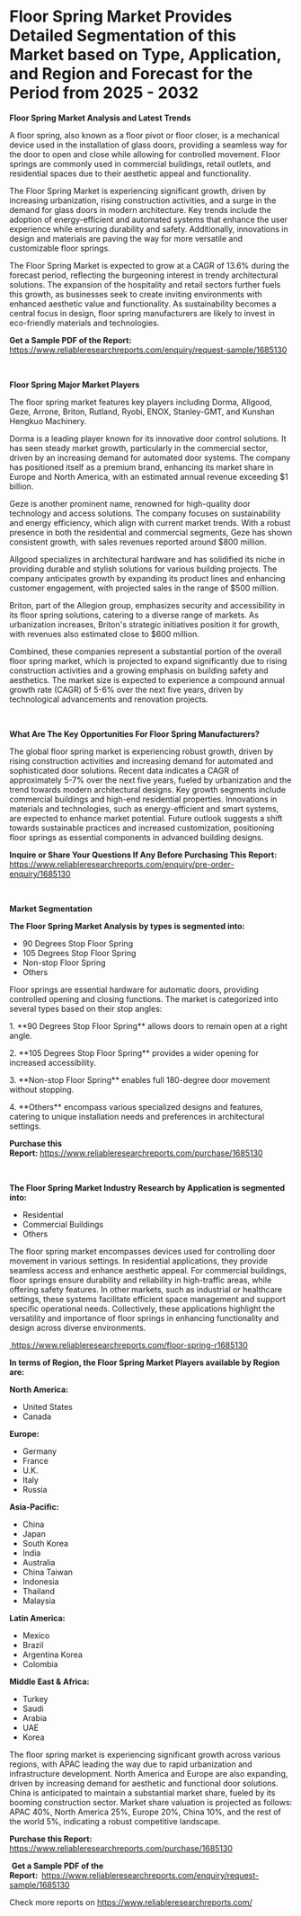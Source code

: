 <p><h1>Floor Spring Market Provides Detailed Segmentation of this Market based on Type, Application, and Region and Forecast for the Period from 2025 - 2032</h1></p><p><strong>Floor Spring Market Analysis and Latest Trends</strong></p>
<p><p>A floor spring, also known as a floor pivot or floor closer, is a mechanical device used in the installation of glass doors, providing a seamless way for the door to open and close while allowing for controlled movement. Floor springs are commonly used in commercial buildings, retail outlets, and residential spaces due to their aesthetic appeal and functionality.</p><p>The Floor Spring Market is experiencing significant growth, driven by increasing urbanization, rising construction activities, and a surge in the demand for glass doors in modern architecture. Key trends include the adoption of energy-efficient and automated systems that enhance the user experience while ensuring durability and safety. Additionally, innovations in design and materials are paving the way for more versatile and customizable floor springs.</p><p>The Floor Spring Market is expected to grow at a CAGR of 13.6% during the forecast period, reflecting the burgeoning interest in trendy architectural solutions. The expansion of the hospitality and retail sectors further fuels this growth, as businesses seek to create inviting environments with enhanced aesthetic value and functionality. As sustainability becomes a central focus in design, floor spring manufacturers are likely to invest in eco-friendly materials and technologies.</p></p>
<p><strong>Get a Sample PDF of the Report:&nbsp;</strong> <a href="https://www.reliableresearchreports.com/enquiry/request-sample/1685130?utm_campaign=2734&utm_medium=2&utm_source=Github&utm_content=ia&utm_term=11042025&utm_id=floor-spring">https://www.reliableresearchreports.com/enquiry/request-sample/1685130</a></p>
<p>&nbsp;</p>
<p><strong>Floor Spring Major Market Players</strong></p>
<p><p>The floor spring market features key players including Dorma, Allgood, Geze, Arrone, Briton, Rutland, Ryobi, ENOX, Stanley-GMT, and Kunshan Hengkuo Machinery. </p><p>Dorma is a leading player known for its innovative door control solutions. It has seen steady market growth, particularly in the commercial sector, driven by an increasing demand for automated door systems. The company has positioned itself as a premium brand, enhancing its market share in Europe and North America, with an estimated annual revenue exceeding $1 billion.</p><p>Geze is another prominent name, renowned for high-quality door technology and access solutions. The company focuses on sustainability and energy efficiency, which align with current market trends. With a robust presence in both the residential and commercial segments, Geze has shown consistent growth, with sales revenues reported around $800 million.</p><p>Allgood specializes in architectural hardware and has solidified its niche in providing durable and stylish solutions for various building projects. The company anticipates growth by expanding its product lines and enhancing customer engagement, with projected sales in the range of $500 million.</p><p>Briton, part of the Allegion group, emphasizes security and accessibility in its floor spring solutions, catering to a diverse range of markets. As urbanization increases, Briton's strategic initiatives position it for growth, with revenues also estimated close to $600 million.</p><p>Combined, these companies represent a substantial portion of the overall floor spring market, which is projected to expand significantly due to rising construction activities and a growing emphasis on building safety and aesthetics. The market size is expected to experience a compound annual growth rate (CAGR) of 5-6% over the next five years, driven by technological advancements and renovation projects.</p></p>
<p>&nbsp;</p>
<p><strong>What Are The Key Opportunities For Floor Spring Manufacturers?</strong></p>
<p><p>The global floor spring market is experiencing robust growth, driven by rising construction activities and increasing demand for automated and sophisticated door solutions. Recent data indicates a CAGR of approximately 5-7% over the next five years, fueled by urbanization and the trend towards modern architectural designs. Key growth segments include commercial buildings and high-end residential properties. Innovations in materials and technologies, such as energy-efficient and smart systems, are expected to enhance market potential. Future outlook suggests a shift towards sustainable practices and increased customization, positioning floor springs as essential components in advanced building designs.</p></p>
<p><strong>Inquire or Share Your Questions If Any Before Purchasing This Report:</strong> <a href="https://www.reliableresearchreports.com/enquiry/pre-order-enquiry/1685130?utm_campaign=2734&utm_medium=2&utm_source=Github&utm_content=ia&utm_term=11042025&utm_id=floor-spring">https://www.reliableresearchreports.com/enquiry/pre-order-enquiry/1685130</a></p>
<p>&nbsp;</p>
<p><strong>Market Segmentation</strong></p>
<p><strong>The Floor Spring Market Analysis by types is segmented into:</strong></p>
<p><ul><li>90 Degrees Stop Floor Spring</li><li>105 Degrees Stop Floor Spring</li><li>Non-stop Floor Spring</li><li>Others</li></ul></p>
<p><p>Floor springs are essential hardware for automatic doors, providing controlled opening and closing functions. The market is categorized into several types based on their stop angles: </p><p>1. **90 Degrees Stop Floor Spring** allows doors to remain open at a right angle. </p><p>2. **105 Degrees Stop Floor Spring** provides a wider opening for increased accessibility. </p><p>3. **Non-stop Floor Spring** enables full 180-degree door movement without stopping. </p><p>4. **Others** encompass various specialized designs and features, catering to unique installation needs and preferences in architectural settings.</p></p>
<p><strong>Purchase this Report:&nbsp;</strong><a href="https://www.reliableresearchreports.com/purchase/1685130?utm_campaign=2734&utm_medium=2&utm_source=Github&utm_content=ia&utm_term=11042025&utm_id=floor-spring">https://www.reliableresearchreports.com/purchase/1685130</a></p>
<p>&nbsp;</p>
<p><strong>The Floor Spring Market Industry Research by Application is segmented into:</strong></p>
<p><ul><li>Residential</li><li>Commercial Buildings</li><li>Others</li></ul></p>
<p><p>The floor spring market encompasses devices used for controlling door movement in various settings. In residential applications, they provide seamless access and enhance aesthetic appeal. For commercial buildings, floor springs ensure durability and reliability in high-traffic areas, while offering safety features. In other markets, such as industrial or healthcare settings, these systems facilitate efficient space management and support specific operational needs. Collectively, these applications highlight the versatility and importance of floor springs in enhancing functionality and design across diverse environments.</p></p>
<p><a href="https://www.reliableresearchreports.com/floor-spring-r1685130?utm_campaign=2734&utm_medium=2&utm_source=Github&utm_content=ia&utm_term=11042025&utm_id=floor-spring">&nbsp;https://www.reliableresearchreports.com/floor-spring-r1685130</a></p>
<p><strong>In terms of Region, the Floor Spring Market Players available by Region are:</strong></p>
<p>
    <p> <strong> North America: </strong>
        <ul>
            <li>United States</li>
            <li>Canada</li>
        </ul>
        </p> 
    <p> <strong> Europe: </strong>
        <ul>
            <li>Germany</li>
            <li>France</li>
            <li>U.K.</li>
            <li>Italy</li>
            <li>Russia</li>
        </ul>
        </p> 
    <p> <strong> Asia-Pacific: </strong>
        <ul>
            <li>China</li>
            <li>Japan</li>
            <li>South Korea</li>
            <li>India</li>
            <li>Australia</li>
            <li>China Taiwan</li>
            <li>Indonesia</li>
            <li>Thailand</li>
            <li>Malaysia</li>
        </ul>
        </p> 
    <p> <strong> Latin America: </strong>
        <ul>
            <li>Mexico</li>
            <li>Brazil</li>
            <li>Argentina Korea</li>
            <li>Colombia</li>
        </ul>
        </p> 
    <p> <strong> Middle East & Africa: </strong>
        <ul>
            <li>Turkey</li>
            <li>Saudi</li>
            <li>Arabia</li>
            <li>UAE</li>
            <li>Korea</li>
        </ul>
    </p>
    </p>
<p><p>The floor spring market is experiencing significant growth across various regions, with APAC leading the way due to rapid urbanization and infrastructure development. North America and Europe are also expanding, driven by increasing demand for aesthetic and functional door solutions. China is anticipated to maintain a substantial market share, fueled by its booming construction sector. Market share valuation is projected as follows: APAC 40%, North America 25%, Europe 20%, China 10%, and the rest of the world 5%, indicating a robust competitive landscape.</p></p>
<p><strong>Purchase this Report: </strong><a href="https://www.reliableresearchreports.com/purchase/1685130?utm_campaign=2734&utm_medium=2&utm_source=Github&utm_content=ia&utm_term=11042025&utm_id=floor-spring">https://www.reliableresearchreports.com/purchase/1685130</a></p>
<p>&nbsp;<strong>Get a Sample PDF of the Report:&nbsp;&nbsp;</strong><a href="https://www.reliableresearchreports.com/enquiry/request-sample/1685130?utm_campaign=2734&utm_medium=2&utm_source=Github&utm_content=ia&utm_term=11042025&utm_id=floor-spring">https://www.reliableresearchreports.com/enquiry/request-sample/1685130</a></p>
<p><strong></strong></p>
<p>Check more reports on <a href="https://www.reliableresearchreports.com/?utm_campaign=2734&utm_medium=2&utm_source=Github&utm_content=ia&utm_term=11042025&utm_id=floor-spring">https://www.reliableresearchreports.com/</a></p>